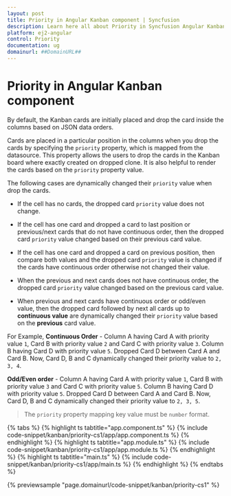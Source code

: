 ```yaml
---
layout: post
title: Priority in Angular Kanban component | Syncfusion
description: Learn here all about Priority in Syncfusion Angular Kanban component of Syncfusion Essential JS 2 and more.
platform: ej2-angular
control: Priority 
documentation: ug
domainurl: ##DomainURL##
---
```


# Priority in Angular Kanban component

By default, the Kanban cards are initially placed and drop the card inside the columns based on JSON data orders.

Cards are placed in a particular position in the columns when you drop the cards by specifying the `priority` property, which is mapped from the datasource. This property allows the users to drop the cards in the Kanban board where exactly created on dropped clone. It is also helpful to render the cards based on the `priority` property value.

The following cases are dynamically changed their `priority` value when drop the cards.

* If the cell has no cards, the dropped card `priority` value does not change.

* If the cell has one card and dropped a card to last position or previous/next cards that do not have continuous order, then the dropped card `priority` value changed based on their previous card value.

* If the cell has one card and dropped a card on previous position, then compare both values and the dropped card `priority` value is changed if the cards have continuous order otherwise not changed their value.

* When the previous and next cards does not have continuous order, the dropped card `priority` value changed based on the previous card value.

* When previous and next cards have continuous order or odd/even value, then the dropped card followed by next all cards up to **continuous value** are dynamically changed their `priority` value based on the **previous** card value.

For Example,
**Continuous Order** -
Column A having Card A with priority value `1`, Card B with priority value `2` and Card C with priority value `3`.
Column B having Card D with priority value `5`. Dropped Card D between Card A and Card B. Now, Card D, B and C dynamically changed their priority value to `2, 3, 4`.

**Odd/Even order** -
Column A having Card A with priority value `1`, Card B with priority value `3` and Card C with priority value `5`.
Column B having Card D with priority value `5`. Dropped Card D between Card A and Card B. Now, Card D, B and C dynamically changed their priority value to `2, 3, 5`.

> The `priority` property mapping key value must be `number` format.

{% tabs %}
{% highlight ts tabtitle="app.component.ts" %}
{% include code-snippet/kanban/priority-cs1/app/app.component.ts %}
{% endhighlight %}
{% highlight ts tabtitle="app.module.ts" %}
{% include code-snippet/kanban/priority-cs1/app/app.module.ts %}
{% endhighlight %}
{% highlight ts tabtitle="main.ts" %}
{% include code-snippet/kanban/priority-cs1/app/main.ts %}
{% endhighlight %}
{% endtabs %}
  
{% previewsample "page.domainurl/code-snippet/kanban/priority-cs1" %}
